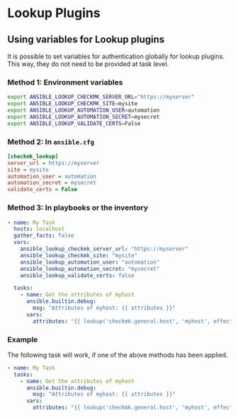 # Lookup Plugins

## Using variables for Lookup plugins
It is possible to set variables for authentication globally for lookup plugins.
This way, they do not need to be provided at task level.

### Method 1: Environment variables
```bash
export ANSIBLE_LOOKUP_CHECKMK_SERVER_URL="https://myserver"
export ANSIBLE_LOOKUP_CHECKMK_SITE=mysite
export ANSIBLE_LOOKUP_AUTOMATION_USER=automation
export ANSIBLE_LOOKUP_AUTOMATION_SECRET=mysecret
export ANSIBLE_LOOKUP_VALIDATE_CERTS=False
```

### Method 2: In `ansible.cfg`
```ini
[checkmk_lookup]
server_url = https://myserver
site = mysite
automation_user = automation
automation_secret = mysecret
validate_certs = False

```

### Method 3: In playbooks or the inventory
```yaml
- name: My Task
  hosts: localhost
  gather_facts: false
  vars:
    ansible_lookup_checkmk_server_url: "https://myserver"
    ansible_lookup_checkmk_site: "mysite"
    ansible_lookup_automation_user: "automation"
    ansible_lookup_automation_secret: "mysecret"
    ansible_lookup_validate_certs: false

  tasks:
    - name: Get the attributes of myhost
      ansible.builtin.debug:
        msg: "Attributes of myhost: {{ attributes }}"
      vars:
        attributes: "{{ lookup('checkmk.general.host', 'myhost', effective_attributes=True) }}"
```

### Example
The following task will work, if one of the above methods has been applied.
```yaml
- name: My Task
  tasks:
    - name: Get the attributes of myhost
      ansible.builtin.debug:
        msg: "Attributes of myhost: {{ attributes }}"
      vars:
        attributes: "{{ lookup('checkmk.general.host', 'myhost', effective_attributes=True) }}"
```
